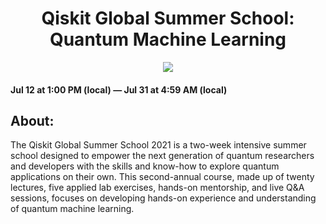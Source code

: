 <p align="center">
</p>
<h1 align="center">Qiskit Global Summer School: Quantum Machine Learning</h1>
<p align="center">
  <img src="https://qiskit.org/images/events/summer-school/summer-school-logo.png" />
</p>


#### Jul 12 at 1:00 PM (local) — Jul 31 at 4:59 AM (local)

## About:


The Qiskit Global Summer School 2021 is a two-week intensive summer school designed to empower the next generation of quantum researchers and developers with the skills and know-how to explore quantum applications on their own. This second-annual course, made up of twenty lectures, five applied lab exercises, hands-on mentorship, and live Q&A sessions, focuses on developing hands-on experience and understanding of quantum machine learning.

